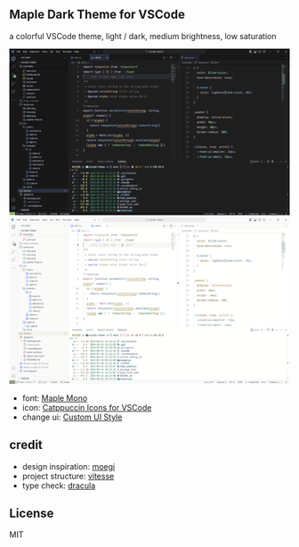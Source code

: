 ## Maple Dark Theme for VSCode

a colorful VSCode theme, light / dark, medium brightness, low saturation

![](resources/dark.png)
![](resources/light.png)

- font: [Maple Mono](https://github.com/subframe7536/maple-font)
- icon: [Catppuccin Icons for VSCode](https://github.com/catppuccin/vscode-icons)
- change ui: [Custom UI Style](https://github.com/subframe7536/vscode-custom-ui-style)

## credit

- design inspiration: [moegi](https://github.com/moegi-design/vscode-theme)
- project structure: [vitesse](https://github.com/antfu/vscode-theme-vitesse)
- type check: [dracula](https://github.com/dracula/visual-studio-code)

## License
MIT
